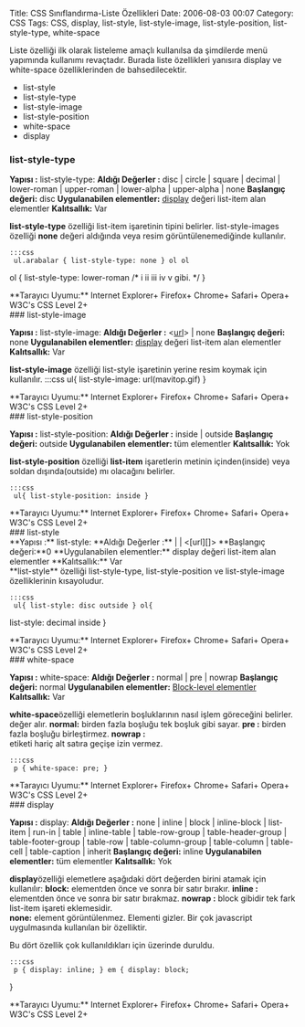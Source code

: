 Title: CSS Sınıflandırma-Liste Özellikleri
Date: 2006-08-03 00:07
Category: CSS
Tags: CSS, display, list-style, list-style-image, list-style-position, list-style-type, white-space

Liste özelliği ilk olarak listeleme amaçlı kullanılsa da şimdilerde menü
yapımında kullanımı revaçtadır. Burada liste özellikleri yanısıra
display ve white-space özelliklerinden de bahsedilecektir. <!--more-->

-   list-style
-   list-style-type
-   list-style-image
-   list-style-position
-   white-space
-   display

### list-style-type <a name="02"></a>

**Yapısı :** list-style-type: <deger> **Aldığı Değerler :** disc |
circle | square | decimal | lower-roman | upper-roman | lower-alpha |
upper-alpha | none **Başlangıç değeri:** disc **Uygulanabilen
elementler:** [display][] değeri list-item alan elementler
**Kalıtsallık:** Var

**list-style-type** özelliği list-item işaretinin tipini belirler.
list-style-images özelliği **none** değeri aldığında veya resim
görüntülenemediğinde kullanılır.

	:::css
	 ul.arabalar { list-style-type: none } ol ol
ol { list-style-type: lower-roman /* i ii iii iv v gibi. */ }


<div class="tarayiciuyum">
**Tarayıcı Uyumu:** Internet Explorer+ Firefox+ Chrome+ Safari+ Opera+
W3C's CSS Level 2+

</div>
### list-style-image<a name="03"></a>

**Yapısı :** list-style-image: <deger> **Aldığı Değerler :**
<[url][]> | none **Başlangıç değeri:** none **Uygulanabilen
elementler:** [display][] değeri list-item alan elementler
**Kalıtsallık:** Var

**list-style-image** özelliği list-style işaretinin yerine resim koymak
için kullanılır. 	:::css
	 ul{ list-style-image:
url(mavitop.gif) } 

<div class="tarayiciuyum">
**Tarayıcı Uyumu:** Internet Explorer+ Firefox+ Chrome+ Safari+ Opera+
W3C's CSS Level 2+

</div>
### list-style-position<a name="04"></a>

**Yapısı :** list-style-position: <deger> **Aldığı Değerler :** inside
| outside **Başlangıç değeri:** outside **Uygulanabilen elementler:**
tüm elementler **Kalıtsallık:** Yok

**list-style-position** özelliği **list-item** işaretlerin metinin
içinden(inside) veya soldan dışında(outside) mı olacağını belirler.

	:::css
	 ul{ list-style-position: inside }


<div class="tarayiciuyum">
**Tarayıcı Uyumu:** Internet Explorer+ Firefox+ Chrome+ Safari+ Opera+
W3C's CSS Level 2+

</div>
### list-style<a name="01"></a>

<div class="cssozelliktanimi" id="ozelliktanim">
**Yapısı :** list-style: <deger> **Aldığı Değerler :**
<list-style-type> |<list-style-position> | <[url][]> **Başlangıç
değeri:**0 **Uygulanabilen elementler:** display değeri list-item alan
elementler **Kalıtsallık:** Var

</div>
**list-style** özelliği list-style-type, list-style-position ve
list-style-image özelliklerinin kısayoludur.

	:::css
	 ul{ list-style: disc outside } ol{
list-style: decimal inside } 

<div class="tarayiciuyum">
**Tarayıcı Uyumu:** Internet Explorer+ Firefox+ Chrome+ Safari+ Opera+
W3C's CSS Level 2+

</div>
### white-space<a name="05"></a>

**Yapısı :** white-space: <deger> **Aldığı Değerler :** normal | pre |
nowrap **Başlangıç değeri:** normal **Uygulanabilen elementler:**
[Block-level elementler][] **Kalıtsallık:** Var

**white-space**özelliği elemetlerin boşluklarının nasıl işlem göreceğini
belirler. değer alır. **normal:** birden fazla boşluğu tek boşluk gibi
sayar. **pre :** birden fazla boşluğu birleştirmez. **nowrap :** <br>
etiketi hariç alt satıra geçişe izin vermez.

	:::css
	 p { white-space: pre; } 

<div class="tarayiciuyum">
**Tarayıcı Uyumu:** Internet Explorer+ Firefox+ Chrome+ Safari+ Opera+
W3C's CSS Level 2+

</div>
### display<a name="06" id="06"></a>

**Yapısı :** display: <deger> **Aldığı Değerler :** none | inline |
block | inline-block | list-item | run-in | table | inline-table |
table-row-group | table-header-group | table-footer-group | table-row |
table-column-group | table-column | table-cell | table-caption | inherit
**Başlangıç değeri:** inline **Uygulanabilen elementler:** tüm
elementler **Kalıtsallık:** Yok

**display**özelliği elemetlere aşağıdaki dört değerden birini atamak
için kullanılır: **block:** elementden önce ve sonra bir satır bırakır.
**inline :** elementden önce ve sonra bir satır bırakmaz. **nowrap :**
block gibidir tek fark list-item işareti eklemesidir.  
**none:** element görüntülenmez. Elementi gizler. Bir çok javascript
uygulmasında kullanılan bir özelliktir.

Bu dört özellik çok kullanıldıkları için üzerinde duruldu.

	:::css
	 p { display: inline; } em { display: block;
} 

<div class="tarayiciuyum">
**Tarayıcı Uyumu:** Internet Explorer+ Firefox+ Chrome+ Safari+ Opera+
W3C's CSS Level 2+

</div>
</p>

  [display]: #
  [url]: http://www.fatihhayrioglu.com/?p=95
  [Block-level elementler]: http://www.fatihhayrioglu.com/?p=13
